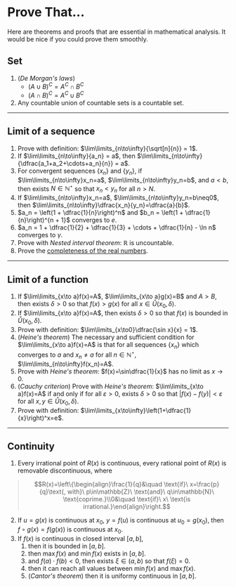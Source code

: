 # Prove That...

Here are theorems and proofs that are essential in mathematical analysis. It would be nice if you could prove them smoothly.

## Set

1. (*De Morgan's laws*)
    - $(A \cup B)^C = A^C \cap B^C$
    - $(A \cap B)^C = A^C \cup B^C$
2. Any countable union of countable sets is a countable set.

---

## Limit of a sequence

1. Prove with definition: $\lim\limits_{n\to\infty}{\sqrt[n]{n}} = 1$.
2. If $\lim\limits_{n\to\infty}{a_n} = a$, then $\lim\limits_{n\to\infty}{\dfrac{a_1+a_2+\cdots+a_n}{n}} = a$.
3. For convergent sequences $\{x_n\}$ and $\{y_n\}$, if $\lim\limits_{n\to\infty}x_n=a$, $\lim\limits_{n\to\infty}y_n=b$, and $a<b$, then exists $N\in\mathbb{N}^\star$ so that $x_n<y_n$ for all $n>N$.
4. If $\lim\limits_{n\to\infty}x_n=a$, $\lim\limits_{n\to\infty}y_n=b\neq0$, then $\lim\limits_{n\to\infty}\dfrac{x_n}{y_n}=\dfrac{a}{b}$.
5. $a_n = \left(1 + \dfrac{1}{n}\right)^n$ and $b_n = \left(1 + \dfrac{1}{n}\right)^{n + 1}$ converges to $e$.
6. $a_n = 1 + \dfrac{1}{2} + \dfrac{1}{3} + \cdots + \dfrac{1}{n} - \ln n$ converges to $\gamma$.
7. Prove with *Nested interval theorem*: $\mathbb{R}$ is uncountable.
8. Prove the [completeness of the real numbers](completeness-of-real-numbers.md).

---

## Limit of a function

1. If $\lim\limits_{x\to a}f(x)=A$, $\lim\limits_{x\to a}g(x)=B$ and $A>B$, then exists $\delta>0$ so that $f(x)>g(x)$ for all $x\in\mathring{U}(x_0, \delta)$.
2. If $\lim\limits_{x\to a}f(x)=A$, then exists $\delta>0$ so that $f(x)$ is bounded in $\mathring{U}(x_0, \delta)$.
3. Prove with definition: $\lim\limits_{x\to0}\dfrac{\sin x}{x} = 1$.
4. (*Heine's theorem*) The necessary and sufficient condition for $\lim\limits_{x\to a}f(x)=A$ is that for all sequences $\{x_n\}$ which converges to $a$ and $x_n\neq a$ for all $n\in\mathbb{N}^\star$, $\lim\limits_{n\to\infty}f(x_n)=A$.
5. Prove with *Heine's theorem*: $f(x)=\sin\dfrac{1}{x}$ has no limit as $x\to0$.
6. (*Cauchy criterion*) Prove with *Heine's theorem*: $\lim\limits_{x\to a}f(x)=A$ if and only if for all $\varepsilon>0$, exists $\delta>0$ so that $|f(x)-f(y)|<\varepsilon$ for all $x,y\in\mathring{U}(x_0, \delta)$.
7. Prove with definition: $\lim\limits_{x\to\infty}\left(1+\dfrac{1}{x}\right)^x=e$.

---

## Continuity

1. Every irrational point of $R(x)$ is continuous, every rational point of $R(x)$ is removable discontinuous, where
> $$R(x)=\left\{\begin{align}\frac{1}{q}&\quad \text{if}\ x=\frac{p}{q}\text{, with}\ p\in\mathbb{Z}\ \text{and}\ q\in\mathbb{N}\ \text{coprime.}\\0&\quad \text{if}\ x\ \text{is irrational.}\end{align}\right.$$
2. If $u=g(x)$ is continuous at $x_0$, $y=f(u)$ is continuous at $u_0=g(x_0)$, then $f\circ g(x)=f(g(x))$ is continuous at $x_0$.
3. If $f(x)$ is continuous in closed interval $[a, b]$,
    1. then it is bounded in $[a, b]$.
    2. then $\max f(x)$ and $\min f(x)$ exists in $[a, b]$.
    3. and $f(a)\cdot f(b)<0$, then exists $\xi\in(a, b)$ so that $f(\xi)=0$.
    4. then it can reach all values between $\min f(x)$ and $\max f(x)$.
    5. (*Cantor's theorem*) then it is uniformy continuous in $[a, b]$.
